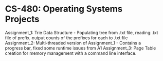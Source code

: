 # CS-480: Operating Systems Projects  
Assignment_1: Trie Data Structure - Populating tree from .txt file, reading .txt file of prefix, output counts of the prefixes for each to .txt file  
Assignment_2: Multi-threaded version of Assignment_1 - Contains a progress bar, fixed some runtime issues from A1
Assignment_3: Page Table creation for memory management with a command line interface.
